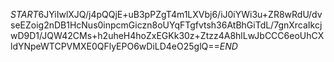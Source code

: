 $START$6JYiIwlXJQ/j4pQQjE+uB3pPZgT4m1LXVbj6/iJ0iYWi3u+ZR8wRdU/dvseEZoig2nDB1HcNus0inpcmGiczn8oUYqFTgfvtsh36AtBhGiTdL/7gnXrcaIkcjwD9D1/JQW42CMs+h2uheH4hoZxEGKk30z+Ztzz4A8hlLwJbCCC6eoUhCXldYNpeWTCPVMXE0QFlyEPO6wDiLD4eO25glQ==$END$
